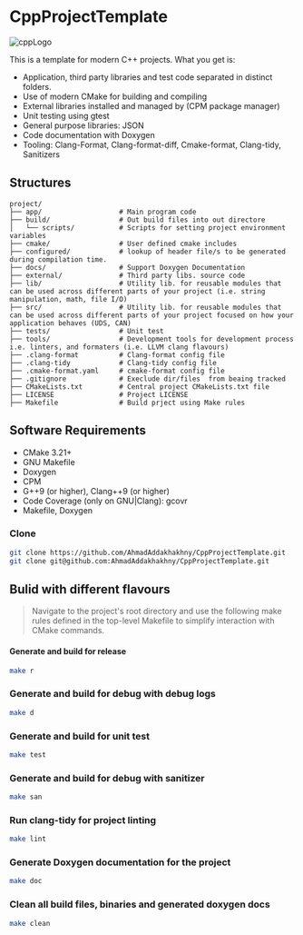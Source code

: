 # CppProjectTemplate


![cppLogo](https://github.com/user-attachments/assets/f3b18d6b-58bb-40e0-b4de-1868ce5c8fa0)

This is a template for modern C++ projects. What you get is:
* Application, third party libraries and test code separated in distinct folders.
* Use of modern CMake for building and compiling
* External libraries installed and managed by (CPM package manager)
* Unit testing using gtest
* General purpose libraries: JSON
* Code documentation with Doxygen
* Tooling: Clang-Format, Clang-format-diff, Cmake-format, Clang-tidy, Sanitizers


## Structures
```
project/
├── app/                   # Main program code
├── build/                 # Out build files into out directore
│   └── scripts/           # Scripts for setting project environment variables
├── cmake/                 # User defined cmake includes
├── configured/            # lookup of header file/s to be generated during compilation time.
├── docs/                  # Support Doxygen Documentation
├── external/              # Third party libs. source code
├── lib/                   # Utility lib. for reusable modules that can be used across different parts of your project (i.e. string manipulation, math, file I/O)
├── src/                   # Utility lib. for reusable modules that can be used across different parts of your project focused on how your application behaves (UDS, CAN)
├── tests/                 # Unit test
├── tools/                 # Development tools for development process i.e. linters, and formaters (i.e. LLVM clang flavours)
├── .clang-format          # Clang-format config file
├── .clang-tidy            # Clang-tidy config file
├── .cmake-format.yaml     # cmake-format config file
├── .gitignore             # Execlude dir/files  from beaing tracked
├── CMakeLists.txt         # Central project CMakeLists.txt file
├── LICENSE                # Project LICENSE
├── Makefile               # Build prject using Make rules
```

## Software Requirements
* CMake 3.21+
* GNU Makefile
* Doxygen
* CPM
* G++9 (or higher), Clang++9 (or higher)
* Code Coverage (only on GNU|Clang): gcovr
* Makefile, Doxygen

### Clone
```bash
git clone https://github.com/AhmadAddakhakhny/CppProjectTemplate.git
git clone git@github.com:AhmadAddakhakhny/CppProjectTemplate.git
```

## Bulid with different flavours
> Navigate to the project's root directory and use the following make rules defined in the top-level Makefile to simplify interaction with CMake commands.

#### Generate and build for release
```bash
make r
```

### Generate and build for debug with debug logs
```bash
make d
```

### Generate and build for unit test 
```bash
make test
```

### Generate and build for debug with sanitizer
```bash
make san
```

### Run clang-tidy for project linting
```bash
make lint
```

### Generate Doxygen documentation for the project
```bash
make doc
```

### Clean all build files, binaries and generated doxygen docs
```bash
make clean
```
